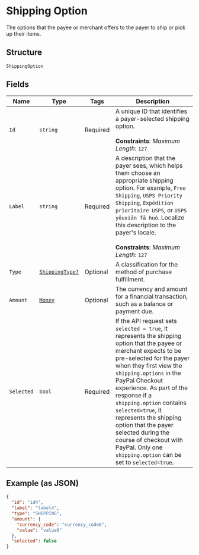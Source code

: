 
# Shipping Option

The options that the payee or merchant offers to the payer to ship or pick up their items.

## Structure

`ShippingOption`

## Fields

| Name | Type | Tags | Description |
|  --- | --- | --- | --- |
| `Id` | `string` | Required | A unique ID that identifies a payer-selected shipping option.<br><br>**Constraints**: *Maximum Length*: `127` |
| `Label` | `string` | Required | A description that the payer sees, which helps them choose an appropriate shipping option. For example, `Free Shipping`, `USPS Priority Shipping`, `Expédition prioritaire USPS`, or `USPS yōuxiān fā huò`. Localize this description to the payer's locale.<br><br>**Constraints**: *Maximum Length*: `127` |
| `Type` | [`ShippingType?`](../../doc/models/shipping-type.md) | Optional | A classification for the method of purchase fulfillment. |
| `Amount` | [`Money`](../../doc/models/money.md) | Optional | The currency and amount for a financial transaction, such as a balance or payment due. |
| `Selected` | `bool` | Required | If the API request sets `selected = true`, it represents the shipping option that the payee or merchant expects to be pre-selected for the payer when they first view the `shipping.options` in the PayPal Checkout experience. As part of the response if a `shipping.option` contains `selected=true`, it represents the shipping option that the payer selected during the course of checkout with PayPal. Only one `shipping.option` can be set to `selected=true`. |

## Example (as JSON)

```json
{
  "id": "id4",
  "label": "label4",
  "type": "SHIPPING",
  "amount": {
    "currency_code": "currency_code6",
    "value": "value0"
  },
  "selected": false
}
```

